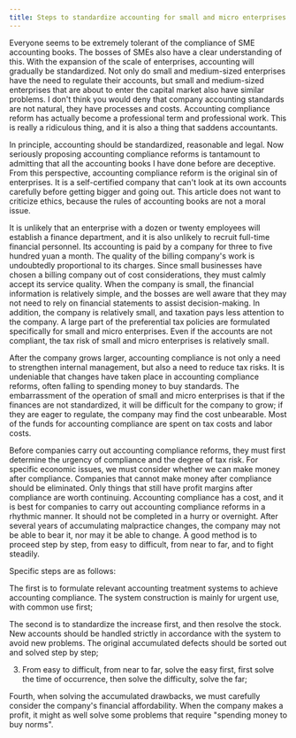 ```yaml
---
title: Steps to standardize accounting for small and micro enterprises
---
```

Everyone seems to be extremely tolerant of the compliance of SME accounting books. The bosses of SMEs also have a clear understanding of this. With the expansion of the scale of enterprises, accounting will gradually be standardized. Not only do small and medium-sized enterprises have the need to regulate their accounts, but small and medium-sized enterprises that are about to enter the capital market also have similar problems. I don't think you would deny that company accounting standards are not natural, they have processes and costs. Accounting compliance reform has actually become a professional term and professional work. This is really a ridiculous thing, and it is also a thing that saddens accountants.
<!-- more -->
In principle, accounting should be standardized, reasonable and legal. Now seriously proposing accounting compliance reforms is tantamount to admitting that all the accounting books I have done before are deceptive. From this perspective, accounting compliance reform is the original sin of enterprises. It is a self-certified company that can't look at its own accounts carefully before getting bigger and going out. This article does not want to criticize ethics, because the rules of accounting books are not a moral issue.

It is unlikely that an enterprise with a dozen or twenty employees will establish a finance department, and it is also unlikely to recruit full-time financial personnel. Its accounting is paid by a company for three to five hundred yuan a month. The quality of the billing company's work is undoubtedly proportional to its charges. Since small businesses have chosen a billing company out of cost considerations, they must calmly accept its service quality. When the company is small, the financial information is relatively simple, and the bosses are well aware that they may not need to rely on financial statements to assist decision-making. In addition, the company is relatively small, and taxation pays less attention to the company. A large part of the preferential tax policies are formulated specifically for small and micro enterprises. Even if the accounts are not compliant, the tax risk of small and micro enterprises is relatively small.

After the company grows larger, accounting compliance is not only a need to strengthen internal management, but also a need to reduce tax risks. It is undeniable that changes have taken place in accounting compliance reforms, often falling to spending money to buy standards. The embarrassment of the operation of small and micro enterprises is that if the finances are not standardized, it will be difficult for the company to grow; if they are eager to regulate, the company may find the cost unbearable. Most of the funds for accounting compliance are spent on tax costs and labor costs.

Before companies carry out accounting compliance reforms, they must first determine the urgency of compliance and the degree of tax risk. For specific economic issues, we must consider whether we can make money after compliance. Companies that cannot make money after compliance should be eliminated. Only things that still have profit margins after compliance are worth continuing. Accounting compliance has a cost, and it is best for companies to carry out accounting compliance reforms in a rhythmic manner. It should not be completed in a hurry or overnight. After several years of accumulating malpractice changes, the company may not be able to bear it, nor may it be able to change. A good method is to proceed step by step, from easy to difficult, from near to far, and to fight steadily.

Specific steps are as follows:

The first is to formulate relevant accounting treatment systems to achieve accounting compliance. The system construction is mainly for urgent use, with common use first;

The second is to standardize the increase first, and then resolve the stock. New accounts should be handled strictly in accordance with the system to avoid new problems. The original accumulated defects should be sorted out and solved step by step;

3. From easy to difficult, from near to far, solve the easy first, first solve the time of occurrence, then solve the difficulty, solve the far;

Fourth, when solving the accumulated drawbacks, we must carefully consider the company's financial affordability. When the company makes a profit, it might as well solve some problems that require "spending money to buy norms".